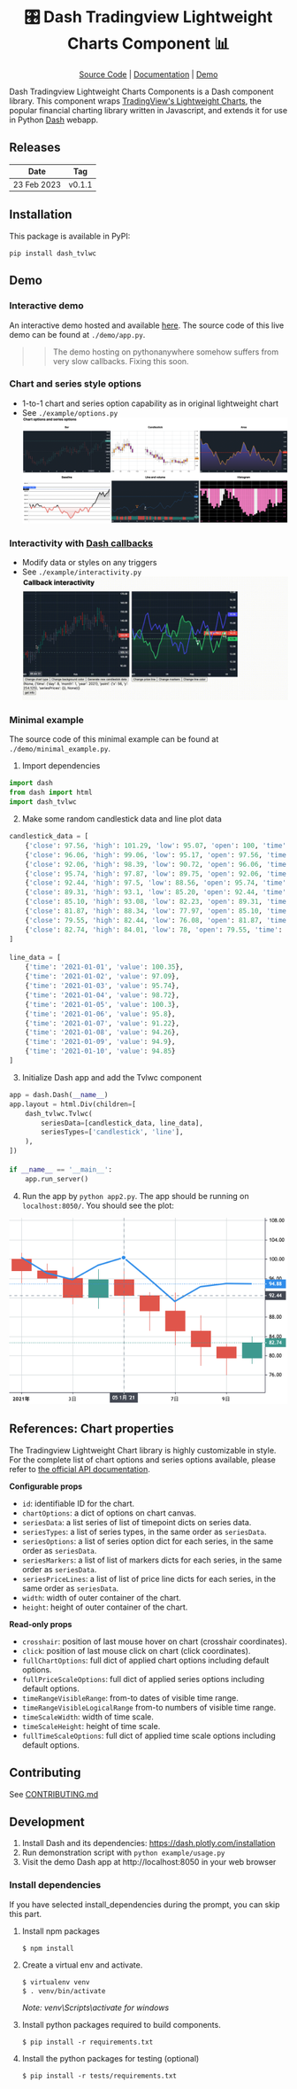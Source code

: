 <div style="text-align: center">
<h1>🎛 Dash Tradingview Lightweight Charts Component 📊</h1>

[Source Code](https://github.com/tysonwu/dash-tradingview) | [Documentation](https://dash-tradingview.readthedocs.io/) | [Demo](http://tysonwu.pythonanywhere.com/)

</div>

Dash Tradingview Lightweight Charts Components is a Dash component library. This component wraps [TradingView's Lightweight Charts](https://github.com/tradingview/lightweight-charts), the popular financial charting library written in Javascript, and extends it for use in Python [Dash](https://dash.plotly.com/) webapp.

## Releases

| Date        | Tag    |
| ----------- | ------ |
| 23 Feb 2023 | v0.1.1 |

## Installation

This package is available in PyPI:

```
pip install dash_tvlwc
```

## Demo

### Interactive demo

An interactive demo hosted and available [here](http://tysonwu.pythonanywhere.com/). The source code of this live demo can be found at `./demo/app.py`.

>> The demo hosting on pythonanywhere somehow suffers from very slow callbacks. Fixing this soon.

### Chart and series style options
- 1-to-1 chart and series option capability as in original lightweight chart
- See `./example/options.py`
![Options](./docs/_static/options.png "Options")

### Interactivity with [Dash callbacks](https://dash.plotly.com/basic-callbacks)
- Modify data or styles on any triggers
- See `./example/interactivity.py`
![Interactivity](./docs/_static/interactivity.gif "Interactivity")

### Minimal example

The source code of this minimal example can be found at `./demo/minimal_example.py`.

1. Import dependencies
```python
import dash
from dash import html
import dash_tvlwc
```

2. Make some random candlestick data and line plot data
```python
candlestick_data = [
    {'close': 97.56, 'high': 101.29, 'low': 95.07, 'open': 100, 'time': '2021-01-01'},
    {'close': 96.06, 'high': 99.06, 'low': 95.17, 'open': 97.56, 'time': '2021-01-02'},
    {'close': 92.06, 'high': 98.39, 'low': 90.72, 'open': 96.06, 'time': '2021-01-03'},
    {'close': 95.74, 'high': 97.87, 'low': 89.75, 'open': 92.06, 'time': '2021-01-04'},
    {'close': 92.44, 'high': 97.5, 'low': 88.56, 'open': 95.74, 'time': '2021-01-05'},
    {'close': 89.31, 'high': 93.1, 'low': 85.20, 'open': 92.44, 'time': '2021-01-06'},
    {'close': 85.10, 'high': 93.08, 'low': 82.23, 'open': 89.31, 'time': '2021-01-07'},
    {'close': 81.87, 'high': 88.34, 'low': 77.97, 'open': 85.10, 'time': '2021-01-08'},
    {'close': 79.55, 'high': 82.44, 'low': 76.08, 'open': 81.87, 'time': '2021-01-09'},
    {'close': 82.74, 'high': 84.01, 'low': 78, 'open': 79.55, 'time': '2021-01-10'}
]

line_data = [
    {'time': '2021-01-01', 'value': 100.35},
    {'time': '2021-01-02', 'value': 97.09},
    {'time': '2021-01-03', 'value': 95.74},
    {'time': '2021-01-04', 'value': 98.72},
    {'time': '2021-01-05', 'value': 100.3},
    {'time': '2021-01-06', 'value': 95.8},
    {'time': '2021-01-07', 'value': 91.22},
    {'time': '2021-01-08', 'value': 94.26},
    {'time': '2021-01-09', 'value': 94.9},
    {'time': '2021-01-10', 'value': 94.85}
]
```

3. Initialize Dash app and add the Tvlwc component
```python
app = dash.Dash(__name__)
app.layout = html.Div(children=[
    dash_tvlwc.Tvlwc(
        seriesData=[candlestick_data, line_data],
        seriesTypes=['candlestick', 'line'],
    ),
])

if __name__ == '__main__':
    app.run_server()
```

4. Run the app by `python app2.py`. The app should be running on `localhost:8050/`. You should see the plot:

![Minimal example](./docs/_static/minimal_example.png "Minimal example")

## References: Chart properties

The Tradingview Lightweight Chart library is highly customizable in style. For the complete list of chart options and series options available, please refer to [the official API documentation](https://tradingview.github.io/lightweight-charts/docs/3.8).

**Configurable props**

- `id`: identifiable ID for the chart.
- `chartOptions`: a dict of options on chart canvas.
- `seriesData`: a list series of list of timepoint dicts on series data.
- `seriesTypes`: a list of series types, in the same order as `seriesData`.
- `seriesOptions`: a list of series option dict for each series, in the same order as `seriesData`.
- `seriesMarkers`: a list of list of markers dicts for each series, in the same order as `seriesData`.
- `seriesPriceLines`: a list of list of price line dicts for each series, in the same order as `seriesData`.
- `width`: width of outer container of the chart.
- `height`: height of outer container of the chart.

**Read-only props**
- `crosshair`: position of last mouse hover on chart (crosshair coordinates).
- `click`: position of last mouse click on chart (click coordinates).
- `fullChartOptions`: full dict of applied chart options including default options.
- `fullPriceScaleOptions`: full dict of applied series options including default options.
- `timeRangeVisibleRange`: from-to dates of visible time range.
- `timeRangeVisibleLogicalRange` from-to numbers of visible time range.
- `timeScaleWidth`: width of time scale.
- `timeScaleHeight`: height of time scale.
- `fullTimeScaleOptions`: full dict of applied time scale options including default options.

## Contributing

See [CONTRIBUTING.md](./CONTRIBUTING.md)

## Development

1. Install Dash and its dependencies: https://dash.plotly.com/installation
2. Run demonstration script with `python example/usage.py`
3. Visit the demo Dash app at http://localhost:8050 in your web browser

### Install dependencies

If you have selected install_dependencies during the prompt, you can skip this part.

1. Install npm packages
    ```
    $ npm install
    ```
2. Create a virtual env and activate.
    ```
    $ virtualenv venv
    $ . venv/bin/activate
    ```
    _Note: venv\Scripts\activate for windows_

3. Install python packages required to build components.
    ```
    $ pip install -r requirements.txt
    ```
4. Install the python packages for testing (optional)
    ```
    $ pip install -r tests/requirements.txt
    ```